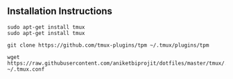 ## Installation Instructions

```console
sudo apt-get install tmux
sudo apt-get install tmux

git clone https://github.com/tmux-plugins/tpm ~/.tmux/plugins/tpm

wget https://raw.githubusercontent.com/aniketbiprojit/dotfiles/master/tmux/.tmux.conf ~/.tmux.conf
```
